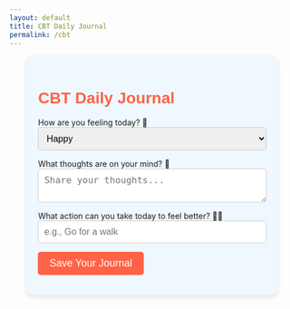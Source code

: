 ```yaml
---
layout: default
title: CBT Daily Journal
permalink: /cbt
---
```


<div class="journal-container">
  <h1>CBT Daily Journal</h1>
  
  <div class="journal-section">
    <label for="emotion">How are you feeling today? 💭</label>
    <select id="emotion" class="journal-input">
      <option value="happy">Happy</option>
      <option value="sad">Sad</option>
      <option value="anxious">Anxious</option>
      <option value="neutral">Neutral</option>
      <option value="angry">Angry</option>
    </select>
  </div>

  <div class="journal-section">
    <label for="thoughts">What thoughts are on your mind? 🤔</label>
    <textarea id="thoughts" class="journal-input" placeholder="Share your thoughts..."></textarea>
  </div>

  <div class="journal-section">
    <label for="action">What action can you take today to feel better? 🚶‍♀️</label>
    <input type="text" id="action" class="journal-input" placeholder="e.g., Go for a walk">
  </div>

  <button onclick="saveJournal()" class="save-btn">Save Your Journal</button>

  <div id="saved-message" class="saved-message"></div>
</div>

<style>
  .journal-container {
    background-color: #f0f8ff;
    padding: 20px;
    border-radius: 10px;
    width: 80%;
    max-width: 600px;
    margin: auto;
    box-shadow: 0 4px 8px rgba(0, 0, 0, 0.1);
  }

  h1 {
    color: #ff6347;
    font-family: 'Arial', sans-serif;
  }

  .journal-section {
    margin-bottom: 15px;
  }

  .journal-input {
    width: 100%;
    padding: 10px;
    border-radius: 5px;
    border: 1px solid #ccc;
    font-size: 16px;
  }

  .save-btn {
    background-color: #ff6347;
    color: white;
    padding: 10px 20px;
    border: none;
    border-radius: 5px;
    cursor: pointer;
    font-size: 18px;
  }

  .save-btn:hover {
    background-color: #ff4500;
  }

  .saved-message {
    margin-top: 15px;
    color: green;
    font-size: 16px;
    font-weight: bold;
  }
</style>

<script>
  // Function to save the journal data to localStorage
  function saveJournal() {
    // Get the values from the input fields
    const emotion = document.getElementById("emotion").value;
    const thoughts = document.getElementById("thoughts").value;
    const action = document.getElementById("action").value;

    // Create an object to store the journal data
    const journalEntry = {
      emotion: emotion,
      thoughts: thoughts,
      action: action,
      date: new Date().toLocaleString()
    };

    // Save the journal entry to localStorage
    localStorage.setItem('journalEntry', JSON.stringify(journalEntry));

    // Display a message to the user
    const savedMessage = document.getElementById("saved-message");
    savedMessage.textContent = "Your journal entry has been saved! 💾";

    // Clear input fields after saving
    document.getElementById("emotion").value = "neutral";
    document.getElementById("thoughts").value = "";
    document.getElementById("action").value = "";
  }

  // Function to load saved journal entry if any
  window.onload = function() {
    const savedJournal = localStorage.getItem('journalEntry');
    if (savedJournal) {
      const journal = JSON.parse(savedJournal);
      document.getElementById("saved-message").textContent = `Last saved on ${journal.date}`;
    }
  };
</script>
